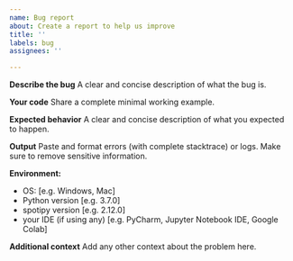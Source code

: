 ```yaml
---
name: Bug report
about: Create a report to help us improve
title: ''
labels: bug
assignees: ''

---
```


**Describe the bug**
A clear and concise description of what the bug is.

**Your code**
Share a complete minimal working example.

**Expected behavior**
A clear and concise description of what you expected to happen.

**Output**
Paste and format errors (with complete stacktrace) or logs. Make sure to remove sensitive information.

**Environment:**
 - OS: [e.g. Windows, Mac]
 - Python version [e.g. 3.7.0]
 - spotipy version [e.g. 2.12.0]
 - your IDE (if using any) [e.g. PyCharm, Jupyter Notebook IDE, Google Colab]

**Additional context**
Add any other context about the problem here.
